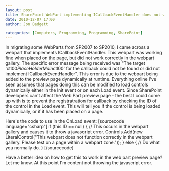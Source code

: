 ```yaml
---
layout: post
title: SharePoint WebPart implementing ICallbackEventHandler does not work properly in Web Part Gallery
date: 2010-12-07 17:00
author: Jon Badgett

categories: [Computers, Programming, Programming, SharePoint]
---
```

In migrating some WebParts from SP2007 to SP2010, I came across a webpart that implements ICallbackEventHandler. This webpart was working fine when placed on the page, but did not work correctly in the webpart gallery. The specific error message being received was "The target 'ctl00$PlaceHolderMain$ctl00' for the callback could not be found or did not implement ICallbackEventHandler". This error is due to the webpart being added to the preview page dynamically at runtime. Everything online I've seen assumes that pages doing this can be modified to load controls dynamically either in the Init event or on each Load event. Since SharePoint developers can't affect the Web Part preview page - the best I could come up with is to prevent the registratration for callback by checking the ID of the control in the Load event. This will tell you if the control is being loaded dynamically, or if it has been placed on a page.

Here's the code to use in the OnLoad event:
[sourcecode language="csharp"]
if (this.ID == null)
{
  // This occurs in the webpart gallery and causes it to throw a javascript error.
  Controls.Add(new LiteralControl(&quot;This webpart does not function correctly in the webpart gallery. Please test on a page within a webpart zone.&quot;));
} else {
  // Do what you normally do.
}
[/sourcecode]

Have a better idea on how to get this to work in the web part preview page? Let me know. At this point I'm content not throwing the javascript error.
